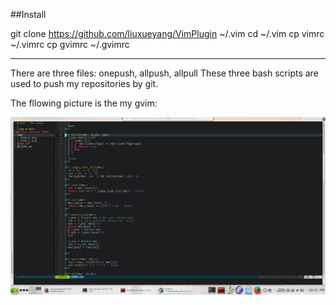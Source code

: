##Install

git clone https://github.com/liuxueyang/VimPlugin ~/.vim
cd ~/.vim 
cp vimrc ~/.vimrc 
cp gvimrc ~/.gvimrc 

---

There are three files: onepush, allpush, allpull
These three bash scripts are used to push my repositories by git.

The fllowing picture is the my gvim:

![Gvim](./img/gvim.png)
